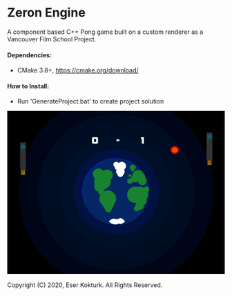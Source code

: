 # Zeron Engine
A component based C++ Pong game built on a custom renderer as a Vancouver Film School Project.

#### Dependencies:
- CMake 3.8+, https://cmake.org/download/

#### How to Install:
- Run 'GenerateProject.bat' to create project solution

![](Assets/Images/1.png)

Copyright (C) 2020, Eser Kokturk. All Rights Reserved.